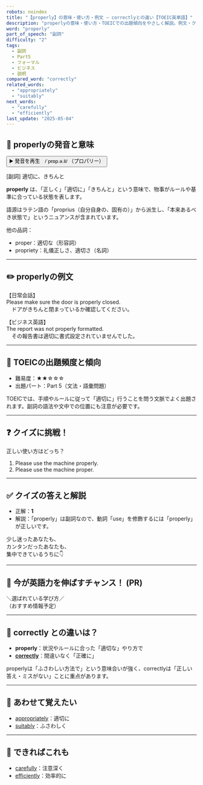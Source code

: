 ```yaml
---
robots: noindex
title: "【properly】の意味・使い方・例文 ― correctlyとの違い【TOEIC英単語】"
description: "properlyの意味・使い方・TOEICでの出題傾向をやさしく解説。例文・クイズ付きでcorrectlyとの違いもわかりやすく学べます。"
word: "properly"
part_of_speech: "副詞"
difficulty: "2"
tags:
  - 副詞
  - Part5
  - フォーマル
  - ビジネス
  - 説明
compared_word: "correctly"
related_words:
  - "appropriately"
  - "suitably"
next_words:
  - "carefully"
  - "efficiently"
last_update: "2025-05-04"
---
```


## 🔰 properlyの発音と意味

<button class="play-audio" onclick="playTTS('properly')">
  <span class="play-audio-main">
    ▶️ 発音を再生　/ˈprɒp.ə.li/
  </span>
  <span class="play-audio-sub">
    （プロパリー）
  </span>
</button>

[副詞] 適切に、きちんと

**properly** は、「正しく」「適切に」「きちんと」という意味で、物事がルールや基準に合っている状態を表します。

語源はラテン語の「proprius（自分自身の、固有の）」から派生し、「本来あるべき状態で」というニュアンスが含まれています。

他の品詞：  
- proper：適切な（形容詞）
- propriety：礼儀正しさ、適切さ（名詞）

---

## ✏️ properlyの例文

【日常会話】  
Please make sure the door is properly closed.  
　ドアがきちんと閉まっているか確認してください。

【ビジネス英語】  
The report was not properly formatted.  
　その報告書は適切に書式設定されていませんでした。

---

## 🎯 TOEICの出題頻度と傾向

- 難易度：★★☆☆☆
- 出題パート：Part 5（文法・語彙問題）

TOEICでは、手順やルールに従って「適切に」行うことを問う文脈でよく出題されます。副詞の語法や文中での位置にも注意が必要です。

---

## ❓ クイズに挑戦！

正しい使い方はどっち？

1. Please use the machine properly.  
2. Please use the machine proper.

---

## ✅ クイズの答えと解説

- 正解：**1**
- 解説：「properly」は副詞なので、動詞「use」を修飾するには「properly」が正しいです。

少し迷ったあなたも、  
カンタンだったあなたも、  
集中できているうちに👇️

---

## 🚀 今が英語力を伸ばすチャンス！ (PR)

<div class="info-center">
＼選ばれている学び方／<br>  
（おすすめ情報予定）
</div>

---

## 🤔  correctly との違いは？

- **properly**：状況やルールに合った「適切な」やり方で
- **[correctly](/word/correctly)**：間違いなく「正確に」

properlyは「ふさわしい方法で」という意味合いが強く、correctlyは「正しい答え・ミスがない」ことに重点があります。

---

## 🧩 あわせて覚えたい

- [appropriately](/word/appropriately)：適切に
- [suitably](/word/suitably)：ふさわしく

---

## 📖 できればこれも

- [carefully](/word/carefully)：注意深く
- [efficiently](/word/efficiently)：効率的に

<!-- cvid: aid38_bid31 -->
